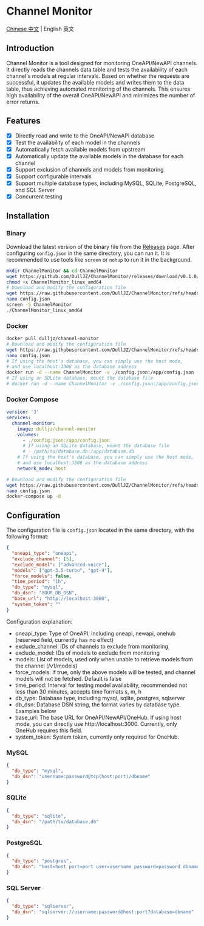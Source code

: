 # Channel Monitor

[Chinese 中文](README-zh.md) | English 英文

## Introduction

Channel Monitor is a tool designed for monitoring OneAPI/NewAPI channels. It directly reads the channels data table and tests the availability of each channel's models at regular intervals. Based on whether the requests are successful, it updates the available models and writes them to the data table, thus achieving automated monitoring of the channels. This ensures high availability of the overall OneAPI/NewAPI and minimizes the number of error returns.

## Features

- [x] Directly read and write to the OneAPI/NewAPI database
- [x] Test the availability of each model in the channels
- [x] Automatically fetch available models from upstream
- [x] Automatically update the available models in the database for each channel
- [x] Support exclusion of channels and models from monitoring
- [x] Support configurable intervals
- [x] Support multiple database types, including MySQL, SQLite, PostgreSQL, and SQL Server
- [x] Concurrent testing

## Installation

### Binary

Download the latest version of the binary file from the [Releases](https://github.com/DullJZ/ChannelMonitor/releases) page. After configuring `config.json` in the same directory, you can run it. It is recommended to use tools like `screen` or `nohup` to run it in the background.

```bash
mkdir ChannelMonitor && cd ChannelMonitor
wget https://github.com/DullJZ/ChannelMonitor/releases/download/v0.1.0/ChannelMonitor_linux_amd64
chmod +x ChannelMonitor_linux_amd64
# Download and modify the configuration file
wget https://raw.githubusercontent.com/DullJZ/ChannelMonitor/refs/heads/main/config_example.json -O config.json
nano config.json
screen -S ChannelMonitor
./ChannelMonitor_linux_amd64
```

### Docker

```bash
docker pull dulljz/channel-monitor
# Download and modify the configuration file
wget https://raw.githubusercontent.com/DullJZ/ChannelMonitor/refs/heads/main/config_example.json -O config.json
nano config.json
# If using the host's database, you can simply use the host mode,
# and use localhost:3306 as the database address
docker run -d --name ChannelMonitor -v ./config.json:/app/config.json --net host dulljz/channel-monitor
# If using an SQLite database, mount the database file
# docker run -d --name ChannelMonitor -v ./config.json:/app/config.json -v /path/to/database.db:/app/database.db dulljz/channel-monitor
```

### Docker Compose

```yaml
version: '3'
services:
  channel-monitor:
    image: dulljz/channel-monitor
    volumes:
      - ./config.json:/app/config.json
      # If using an SQLite database, mount the database file
      # - /path/to/database.db:/app/database.db
    # If using the host's database, you can simply use the host mode,
    # and use localhost:3306 as the database address
    network_mode: host
```

```bash
# Download and modify the configuration file
wget https://raw.githubusercontent.com/DullJZ/ChannelMonitor/refs/heads/main/config_example.json -O config.json
nano config.json
docker-compose up -d
```

## Configuration

The configuration file is `config.json` located in the same directory, with the following format:

```json
{
  "oneapi_type": "oneapi",
  "exclude_channel": [5],
  "exclude_model": ["advanced-voice"],
  "models": ["gpt-3.5-turbo", "gpt-4"],
  "force_models": false,
  "time_period": "1h",
  "db_type": "mysql",
  "db_dsn": "YOUR_DB_DSN",
  "base_url": "http://localhost:3000",
  "system_token": ""
}
```

Configuration explanation:
- oneapi_type: Type of OneAPI, including oneapi, newapi, onehub (reserved field, currently has no effect)
- exclude_channel: IDs of channels to exclude from monitoring
- exclude_model: IDs of models to exclude from monitoring
- models: List of models, used only when unable to retrieve models from the channel (/v1/models)
- force_models: If true, only the above models will be tested, and channel models will not be fetched. Default is false
- time_period: Interval for testing model availability, recommended not less than 30 minutes, accepts time formats s, m, h
- db_type: Database type, including mysql, sqlite, postgres, sqlserver
- db_dsn: Database DSN string, the format varies by database type. Examples below
- base_url: The base URL for OneAPI/NewAPI/OneHub. If using host mode, you can directly use http://localhost:3000. Currently, only OneHub requires this field.
- system_token: System token, currently only required for OneHub.

### MySQL

```json
{
  "db_type": "mysql",
  "db_dsn": "username:password@tcp(host:port)/dbname"
}
```

### SQLite

```json
{
  "db_type": "sqlite",
  "db_dsn": "/path/to/database.db"
}
```

### PostgreSQL

```json
{
  "db_type": "postgres",
  "db_dsn": "host=host port=port user=username password=password dbname=dbname sslmode=disable"
}
```

### SQL Server

```json
{
  "db_type": "sqlserver",
  "db_dsn": "sqlserver://username:password@host:port?database=dbname"
}
```